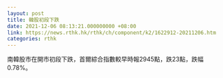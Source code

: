 ```yaml
---
layout: post
title: 韓股初段下跌
date: 2021-12-06 08:13:21.000000000 +08:00
link: https://news.rthk.hk/rthk/ch/component/k2/1622912-20211206.htm
categories: rthk
---
```


南韓股市在開市初段下跌，首爾綜合指數較早時報2945點，跌23點，跌幅0.78%。
